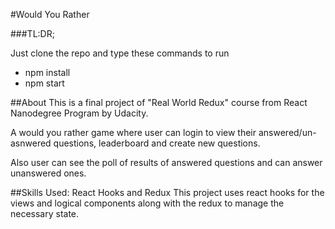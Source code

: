 #Would You Rather

###TL:DR;

Just clone the repo and type these commands to run
- npm install
- npm start

##About
This is a final project of "Real World Redux" course from React Nanodegree Program by Udacity.

A would you rather game where user can login to view their answered/un-asnwered questions, leaderboard and create new questions.

Also user can see the poll of results of answered questions and can answer unanswered ones.

##Skills Used: React Hooks and Redux
This project uses react hooks for the views and logical components along with the redux to manage the necessary state.

